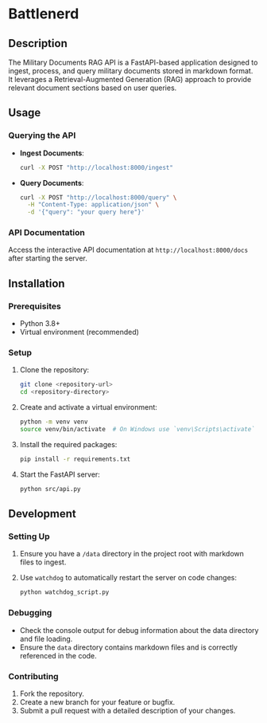 # Battlenerd

## Description

The Military Documents RAG API is a FastAPI-based application designed to
ingest, process, and query military documents stored in markdown format. It
leverages a Retrieval-Augmented Generation (RAG) approach to provide relevant
document sections based on user queries.

## Usage

### Querying the API

- **Ingest Documents**:

  ```bash
  curl -X POST "http://localhost:8000/ingest"
  ```

- **Query Documents**:
  ```bash
  curl -X POST "http://localhost:8000/query" \
    -H "Content-Type: application/json" \
    -d '{"query": "your query here"}'
  ```

### API Documentation

Access the interactive API documentation at `http://localhost:8000/docs` after
starting the server.

## Installation

### Prerequisites

- Python 3.8+
- Virtual environment (recommended)

### Setup

1. Clone the repository:

   ```bash
   git clone <repository-url>
   cd <repository-directory>
   ```

2. Create and activate a virtual environment:

   ```bash
   python -m venv venv
   source venv/bin/activate  # On Windows use `venv\Scripts\activate`
   ```

3. Install the required packages:

   ```bash
   pip install -r requirements.txt
   ```

4. Start the FastAPI server:
   ```bash
   python src/api.py
   ```

## Development

### Setting Up

1. Ensure you have a `/data` directory in the project root with markdown files
   to ingest.

2. Use `watchdog` to automatically restart the server on code changes:
   ```bash
   python watchdog_script.py
   ```

### Debugging

- Check the console output for debug information about the data directory and
  file loading.
- Ensure the `data` directory contains markdown files and is correctly
  referenced in the code.

### Contributing

1. Fork the repository.
2. Create a new branch for your feature or bugfix.
3. Submit a pull request with a detailed description of your changes.
